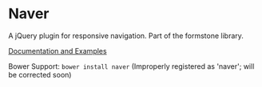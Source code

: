Naver
=====

A jQuery plugin for responsive navigation. Part of the formstone library.

[Documentation and Examples](http://www.benplum.com/formstone/naver/)

Bower Support: `bower install naver`
(Improperly registered as 'naver'; will be corrected soon)
